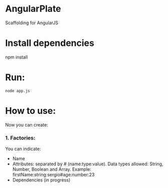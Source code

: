 # AngularPlate
Scaffolding for AngularJS

# Install dependencies
npm install

# Run:
```
node app.js
```

# How to use:

Now you can create:

### 1. Factories:

You can indicate:
 * Name
 * Attributes: separated by # (name:type:value). Data types allowed: String, Number, Boolean and Array. Example: firstName:string:sergio#age:number:23
 * Dependencies (in progress)
  
